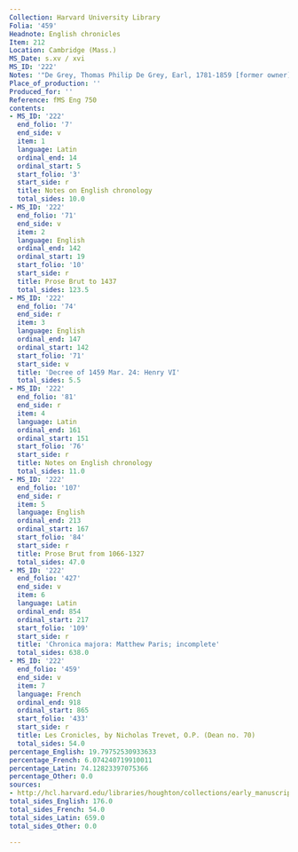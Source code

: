```yaml
---
Collection: Harvard University Library
Folia: '459'
Headnote: English chronicles
Item: 212
Location: Cambridge (Mass.)
MS_Date: s.xv / xvi
MS_ID: '222'
Notes: '"De Grey, Thomas Philip De Grey, Earl, 1781-1859 [former owner]"'
Place_of_production: ''
Produced_for: ''
Reference: fMS Eng 750
contents:
- MS_ID: '222'
  end_folio: '7'
  end_side: v
  item: 1
  language: Latin
  ordinal_end: 14
  ordinal_start: 5
  start_folio: '3'
  start_side: r
  title: Notes on English chronology
  total_sides: 10.0
- MS_ID: '222'
  end_folio: '71'
  end_side: v
  item: 2
  language: English
  ordinal_end: 142
  ordinal_start: 19
  start_folio: '10'
  start_side: r
  title: Prose Brut to 1437
  total_sides: 123.5
- MS_ID: '222'
  end_folio: '74'
  end_side: r
  item: 3
  language: English
  ordinal_end: 147
  ordinal_start: 142
  start_folio: '71'
  start_side: v
  title: 'Decree of 1459 Mar. 24: Henry VI'
  total_sides: 5.5
- MS_ID: '222'
  end_folio: '81'
  end_side: r
  item: 4
  language: Latin
  ordinal_end: 161
  ordinal_start: 151
  start_folio: '76'
  start_side: r
  title: Notes on English chronology
  total_sides: 11.0
- MS_ID: '222'
  end_folio: '107'
  end_side: r
  item: 5
  language: English
  ordinal_end: 213
  ordinal_start: 167
  start_folio: '84'
  start_side: r
  title: Prose Brut from 1066-1327
  total_sides: 47.0
- MS_ID: '222'
  end_folio: '427'
  end_side: v
  item: 6
  language: Latin
  ordinal_end: 854
  ordinal_start: 217
  start_folio: '109'
  start_side: r
  title: 'Chronica majora: Matthew Paris; incomplete'
  total_sides: 638.0
- MS_ID: '222'
  end_folio: '459'
  end_side: v
  item: 7
  language: French
  ordinal_end: 918
  ordinal_start: 865
  start_folio: '433'
  start_side: r
  title: Les Cronicles, by Nicholas Trevet, O.P. (Dean no. 70)
  total_sides: 54.0
percentage_English: 19.79752530933633
percentage_French: 6.074240719910011
percentage_Latin: 74.12823397075366
percentage_Other: 0.0
sources:
- http://hcl.harvard.edu/libraries/houghton/collections/early_manuscripts/bibliographies/Eng.cfm
total_sides_English: 176.0
total_sides_French: 54.0
total_sides_Latin: 659.0
total_sides_Other: 0.0

---
```

